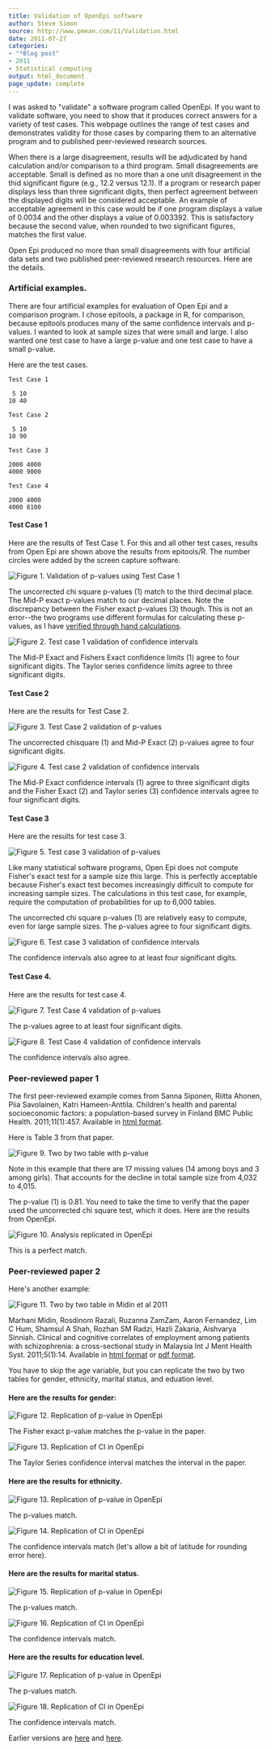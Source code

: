 ```yaml
---
title: Validation of OpenEpi software
author: Steve Simon
source: http://www.pmean.com/11/Validation.html
date: 2011-07-27
categories:
- "*Blog post"
- 2011
- Statistical computing
output: html_document
page_update: complete
---
```


I was asked to "validate" a software program called OpenEpi. If you want to validate software, you need to show that it produces correct answers for a variety of test cases. This webpage outlines the range of test cases and demonstrates validity for those cases by comparing them to an alternative program and to published peer-reviewed research sources.

<!---More--->

When there is a large disagreement, results will be adjudicated by hand calculation and/or comparison to a third program. Small disagreements are acceptable. Small is defined as no more than a one unit disagreement in the thid significant figure (e.g., 12.2 versus 12.1). If a program or research paper displays less than three significant digits, then perfect agreement between the displayed digits will be considered acceptable. An example of acceptable agreement in this case would be if one program displays a value of 0.0034 and the other displays a value of 0.003392. This is satisfactory because the second value, when rounded to two significant figures, matches the first value.

Open Epi produced no more than small disagreements with four artificial data sets and two published peer-reviewed research resources. Here are the details.

### Artificial examples.

There are four artificial examples for evaluation of Open Epi and a comparison program. I chose epitools, a package in R, for comparison, because epitools produces many of the same confidence intervals and p-values. I wanted to look at sample sizes that were small and large. I also wanted one test case to have a large p-value and one test case to have a small p-value.

Here are the test cases.

```
Test Case 1

 5 10
10 40

Test Case 2

 5 10
10 90

Test Case 3

2000 4000
4000 9000

Test Case 4

2000 4000
4000 8100
```

#### Test Case 1

Here are the results of Test Case 1. For this and all other test cases, results from Open Epi are shown above the results from epitools/R. The number circles were added by the screen capture software.

![Figure 1. Validation of p-values using Test Case 1](http://www.pmean.com/new-images/11/Validation01.PNG)

The uncorrected chi square p-values (1) match to the third decimal place. The Mid-P exact p-values match to our decimal places. Note the discrepancy between the Fisher exact p-values (3) though. This is not an error--the two programs use different formulas for calculating these p-values, as I have [verified through hand calculations][sim3].

![Figure 2. Test case 1 validation of confidence intervals](http://www.pmean.com/new-images/11/Validation02.PNG)

The Mid-P Exact and Fishers Exact confidence limits (1) agree to four significant digits. The Taylor series confidence limits agree to three significant digits.

#### Test Case 2

Here are the results for Test Case 2.

![Figure 3. Test Case 2 validation of p-values](http://www.pmean.com/new-images/11/Validation02.PNG)

The uncorrected chisquare (1) and Mid-P Exact (2) p-values agree to four significant digits.

![Figure 4. Test case 2 validation of confidence intervals](http://www.pmean.com/new-images/11/Validation04.PNG)

The Mid-P Exact confidence intervals (1) agree to three significant digits and the Fisher Exact (2) and Taylor series (3) confidence intervals agree to four significant digits.

#### Test Case 3

Here are the results for test case 3.

![Figure 5. Test case 3 validation of p-values](http://www.pmean.com/new-images/11/Validation05.PNG)

Like many statistical software programs, Open Epi does not compute Fisher's exact test for a sample size this large. This is perfectly acceptable because Fisher's exact test becomes increasingly difficult to compute for increasing sample sizes. The calculations in this test case, for example, require the computation of probabilities for up to 6,000 tables.

The uncorrected chi square p-values (1) are relatively easy to compute, even for large sample sizes. The p-values agree to four significant digits.

![Figure 6. Test case 3 validation of confidence intervals](http://www.pmean.com/new-images/11/Validation06.PNG)

The confidence intervals also agree to at least four significant digits.

#### Test Case 4.

Here are the results for test case 4.

![Figure 7. Test Case 4 validation of p-values](http://www.pmean.com/new-images/11/Validation07.PNG)

The p-values agree to at least four significant digits.

![Figure 8. Test Case 4 validation of confidence intervals](http://www.pmean.com/new-images/11/Validation08.PNG)

The confidence intervals also agree.

### Peer-reviewed paper 1

The first peer-reviewed example comes from Sanna Siponen, Riitta Ahonen, Piia Savolainen, Katri Hameen-Anttila. Children's health and parental socioeconomic factors: a population-based survey in Finland BMC Public Health. 2011;11(1):457. Available in [html format][sip1].

Here is Table 3 from that paper.

![Figure 9. Two by two table with p-value](http://www.pmean.com/new-images/11/Accuracy01.jpg)

Note in this example that there are 17 missing values (14 among boys and 3 among girls). That accounts for the decline in total sample size from 4,032 to 4,015.

The p-value (1) is 0.81. You need to take the time to verify that the paper used the uncorrected chi square test, which it does. Here are the results from OpenEpi.

![Figure 10. Analysis replicated in OpenEpi](http://www.pmean.com/new-images/11/Accuracy02.jpg)

This is a perfect match.

### Peer-reviewed paper 2

Here's another example:

![Figure 11. Two by two table in Midin et al 2011](http://www.pmean.com/new-images/11/Accuracy07.jpg)

Marhani Midin, Rosdinom Razali, Ruzanna ZamZam, Aaron Fernandez, Lim C Hum, Shamsul A Shah, Rozhan SM Radzi, Hazli Zakaria, Aishvarya Sinniah. Clinical and cognitive correlates of employment among patients with schizophrenia: a cross-sectional study in Malaysia Int J Ment Health Syst. 2011;5(1):14. Available in [html format][mid1] or [pdf format][mid2].

You have to skip the age variable, but you can replicate the two by two tables for gender, ethnicity, marital status, and eduation level.

#### Here are the results for gender:

![Figure 12. Replication of p-value in OpenEpi](http://www.pmean.com/new-images/11/Accuracy08.jpg)

The Fisher exact p-value matches the p-value in the paper.

![Figure 13. Replication of CI in OpenEpi](http://www.pmean.com/new-images/11/Accuracy09.jpg)

The Taylor Series confidence interval matches the interval in the paper.

#### Here are the results for ethnicity.

![Figure 13. Replication of p-value in OpenEpi](http://www.pmean.com/new-images/11/Accuracy10.jpg)

The p-values match.

![Figure 14. Replication of CI in OpenEpi](http://www.pmean.com/new-images/11/Accuracy11.jpg)

The confidence intervals match (let's allow a bit of latitude for rounding error here).

#### Here are the results for marital status.

![Figure 15. Replication of p-value in OpenEpi](http://www.pmean.com/new-images/11/Accuracy12.jpg)

The p-values match.

![Figure 16. Replication of CI in OpenEpi](http://www.pmean.com/new-images/11/Accuracy13.jpg)

The confidence intervals match.

#### Here are the results for education level.

![Figure 17. Replication of p-value in OpenEpi](http://www.pmean.com/new-images/11/Accuracy14.jpg)

The p-values match.

![Figure 18. Replication of CI in OpenEpi](http://www.pmean.com/new-images/11/Accuracy15.jpg)

The confidence intervals match.

Earlier versions are [here][sim1] and [here][sim2].

[sim1]: http://www.pmean.com/11/Validation.html
[sim2]: http://new.pmean.com/validate-open-epi/

[mid1]: http://www.ijmhs.com/content/5/1/14
[mid2]: https://ijmhs.biomedcentral.com/track/pdf/10.1186/1752-4458-5-14.pdf
[sim3]: http://www.pmean.com/11/Fishers.html
[sip1]: https://bmcpublichealth.biomedcentral.com/articles/10.1186/1471-2458-11-457
[sip2]: https://bmcpublichealth.biomedcentral.com/track/pdf/10.1186/1471-2458-11-457.pdf
